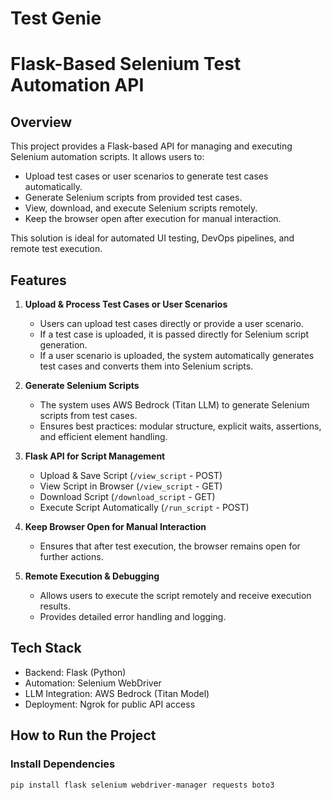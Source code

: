 # Test Genie
# Flask-Based Selenium Test Automation API

## Overview
This project provides a Flask-based API for managing and executing Selenium automation scripts. It allows users to:
- Upload test cases or user scenarios to generate test cases automatically.
- Generate Selenium scripts from provided test cases.
- View, download, and execute Selenium scripts remotely.
- Keep the browser open after execution for manual interaction.

This solution is ideal for automated UI testing, DevOps pipelines, and remote test execution.

## Features

1. **Upload & Process Test Cases or User Scenarios**
   - Users can upload test cases directly or provide a user scenario.
   - If a test case is uploaded, it is passed directly for Selenium script generation.
   - If a user scenario is uploaded, the system automatically generates test cases and converts them into Selenium scripts.

2. **Generate Selenium Scripts**
   - The system uses AWS Bedrock (Titan LLM) to generate Selenium scripts from test cases.
   - Ensures best practices: modular structure, explicit waits, assertions, and efficient element handling.

3. **Flask API for Script Management**
   - Upload & Save Script (`/view_script` - POST)
   - View Script in Browser (`/view_script` - GET)
   - Download Script (`/download_script` - GET)
   - Execute Script Automatically (`/run_script` - POST)

4. **Keep Browser Open for Manual Interaction**
   - Ensures that after test execution, the browser remains open for further actions.

5. **Remote Execution & Debugging**
   - Allows users to execute the script remotely and receive execution results.
   - Provides detailed error handling and logging.

## Tech Stack
- Backend: Flask (Python)
- Automation: Selenium WebDriver
- LLM Integration: AWS Bedrock (Titan Model)
- Deployment: Ngrok for public API access

## How to Run the Project

### Install Dependencies
```bash
pip install flask selenium webdriver-manager requests boto3
